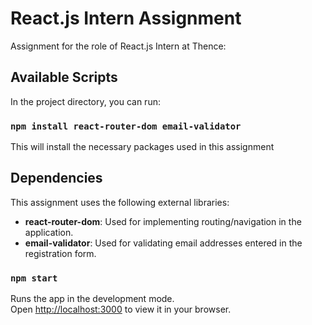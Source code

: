 # React.js Intern Assignment

Assignment for the role of React.js Intern at Thence:

## Available Scripts

In the project directory, you can run:

### `npm install react-router-dom email-validator`

This will install the necessary packages used in this assignment

## Dependencies

This assignment uses the following external libraries:

- **react-router-dom**: Used for implementing routing/navigation in the application.
- **email-validator**: Used for validating email addresses entered in the registration form.

### `npm start`

Runs the app in the development mode.\
Open [http://localhost:3000](http://localhost:3000) to view it in your browser.
